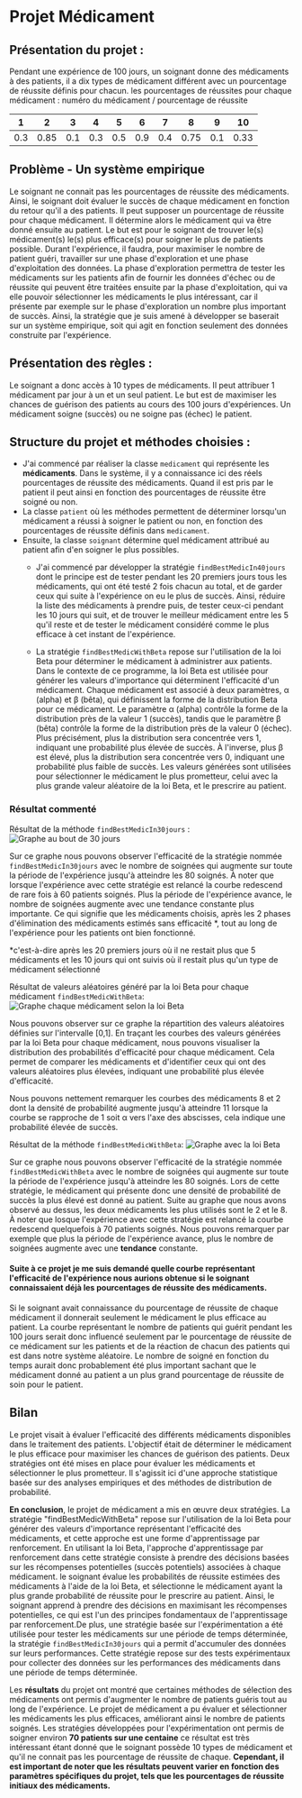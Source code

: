 # Projet Médicament

## Présentation du projet :

Pendant une expérience de 100 jours,  un soignant donne des médicaments à des patients, il a dix types de médicament différent avec un pourcentage de réussite définis pour chacun.
les pourcentages de réussites pour chaque médicament : numéro du médicament / pourcentage de réussite

|  1  |  2  |  3  |  4  |  5  |  6  |  7  |  8  |  9  |  10 | 
| --- | --- | --- | --- | --- | --- | --- | --- | --- | --- |
| 0.3 | 0.85| 0.1 | 0.3 | 0.5 | 0.9 | 0.4 | 0.75| 0.1 | 0.33| 

## Problème - Un système empirique

Le soignant ne connait pas les pourcentages de réussite des médicaments. Ainsi, le soignant doit évaluer le succès de chaque médicament en fonction du retour qu'il a des patients. Il peut supposer un pourcentage de réussite pour chaque médicament. Il détermine alors le médicament qui va être donné ensuite au patient. Le but est pour le soignant de trouver le(s) médicament(s) le(s) plus efficace(s) pour soigner le plus de patients possible. Durant l'expérience, il faudra, pour maximiser le nombre de patient guéri, travailler sur une phase d'exploration et une phase d'exploitation des données. La phase d'exploration permettra de tester les médicaments sur les patients afin de fournir les données d'échec ou de réussite qui peuvent être traitées ensuite par la phase d'exploitation, qui va elle pouvoir sélectionner les médicaments le plus intéressant, car il présente par exemple sur le phase d'exploration un nombre plus important de succès. Ainsi, la stratégie que je suis amené à développer se baserait sur un système empirique, soit qui agit en fonction seulement des données construite par l'expérience.

## Présentation des règles :

Le soignant a donc accès à 10 types de médicaments. Il peut attribuer 1 médicament par jour à un et un seul patient. Le but est de maximiser les chances de guérison des patients au cours des 100 jours d'expériences. Un médicament soigne (succès) ou ne soigne pas (échec) le patient.

## Structure du projet et méthodes choisies :

- J'ai commencé par réaliser la classe ```medicament``` qui représente les **médicaments**. Dans le système, il y a connaissance ici des réels pourcentages de réussite des médicaments. Quand il est pris par le patient il peut ainsi en fonction des pourcentages de réussite être soigné ou non.
- La classe ```patient``` où les méthodes permettent de déterminer lorsqu'un médicament a réussi à soigner le patient ou non, en fonction des pourcentages de réussite définis dans ```medicament```. 
- Ensuite, la classe ```soignant``` détermine quel médicament attribué au patient afin d'en soigner le plus possibles.
	- J'ai commencé par développer la stratégie ```findBestMedicIn40jours``` dont le principe est de tester pendant les 20 premiers jours tous les médicaments, qui ont été testé 2 fois chacun au total, et de garder ceux qui suite à l'expérience on eu le plus de succès. Ainsi, réduire la liste des médicaments à prendre puis, de tester ceux-ci pendant les 10 jours qui suit, et de trouver le meilleur médicament entre les 5 qu'il reste et de tester le médicament considéré comme le plus efficace à cet instant de l'expérience.

	- La stratégie ```findBestMedicWithBeta``` repose sur l'utilisation de la loi Beta pour déterminer le médicament à administrer aux patients.
	Dans le contexte de ce programme, la loi Beta est utilisée pour générer les valeurs d'importance qui déterminent l'efficacité d'un médicament. Chaque médicament est associé à deux paramètres, α (alpha) et β (bêta), qui définissent la forme de la distribution Beta pour ce médicament. Le paramètre α (alpha) contrôle la forme de la distribution près de la valeur 1 (succès), tandis que le paramètre β (bêta) contrôle la forme de la distribution près de la valeur 0 (échec). Plus précisément,  plus la distribution sera concentrée vers 1, indiquant une probabilité plus élevée de succès. À l'inverse, plus β est élevé, plus la distribution sera concentrée vers 0, indiquant une probabilité plus faible de succès. Les valeurs générées sont utilisées pour sélectionner le médicament le plus prometteur, celui avec la plus grande valeur aléatoire de la loi Beta, et le prescrire au patient.

### Résultat commenté

Résultat de la méthode ```findBestMedicIn30jours``` :
![Graphe au bout de 30 jours](graphe30jours.png)

Sur ce graphe nous pouvons observer l'efficacité de la stratégie nommée ```findBestMedicIn30jours``` avec le nombre de soignées qui augmente sur toute la période de l'expérience jusqu'à atteindre les 80 soignés. À noter que lorsque l'expérience avec cette stratégie est relancé la courbe redescend de rare fois à 60 patients soignés. Plus la période de l'expérience avance, le nombre de soignées augmente avec une tendance constante plus importante. Ce qui signifie que les médicaments choisis, après les 2 phases d'élimination des médicaments estimés sans efficacité *, tout au long de l'expérience pour les patients ont bien fonctionné.

*c'est-à-dire après les 20 premiers jours où il ne restait plus que 5 médicaments et les 10 jours qui ont suivis où il restait plus qu'un type de médicament sélectionné

Résultat de valeurs aléatoires généré par la loi Beta pour chaque médicament ```findBestMedicWithBeta```:
![Graphe chaque médicament selon la loi Beta](distribBetas.png)

Nous pouvons observer sur ce graphe la répartition des valeurs aléatoires définies sur l'intervalle [0,1]. En traçant les courbes des valeurs générées par la loi Beta pour chaque médicament, nous pouvons visualiser la distribution des probabilités d'efficacité pour chaque médicament. Cela permet de comparer les médicaments et d'identifier ceux qui ont des valeurs aléatoires plus élevées, indiquant une probabilité plus élevée d'efficacité.

Nous pouvons nettement remarquer les courbes des médicaments 8 et 2 dont la densité de probabilité augmente jusqu'à atteindre 11 lorsque la courbe se rapproche de 1 soit α vers l'axe des abscisses, cela indique une probabilité élevée de succès.

Résultat de la méthode ```findBestMedicWithBeta```:
![Graphe avec la loi Beta](grapheLoiBeta.png)

Sur ce graphe nous pouvons observer l'efficacité de la stratégie nommée ```findBestMedicWithBeta``` avec le nombre de soignées qui augmente sur toute la période de l'expérience jusqu'à atteindre les 80 soignés. Lors de cette stratégie, le médicament qui présente donc une densité de probabilité de succès la plus élevé est donné au patient. Suite au graphe que nous avons observé au dessus, les deux médicaments les plus utilisés sont le 2 et le 8. À noter que losque l'expérience avec cette stratégie est relancé la courbe redescend quelquefois à 70 patients soignés. Nous pouvons remarquer par exemple que plus la période de l'expérience avance, plus le nombre de soignées augmente avec une **tendance** constante.

#### Suite à ce projet je me suis demandé quelle courbe représentant l'efficacité de l'expérience nous aurions obtenue si le soignant connaissaient déjà les pourcentages de réussite des médicaments.

Si le soignant avait connaissance du pourcentage de réussite de chaque médicament il donnerait seulement le médicament le plus efficace au patient. La courbe représentant le nombre de patients qui guérit pendant les 100 jours serait donc influencé seulement par le pourcentage de réussite de ce médicament sur les patients et de la réaction de chacun des patients qui est dans notre système aléatoire. Le nombre de soigné en fonction du temps aurait donc probablement été plus important sachant que le médicament donné au patient a un plus grand pourcentage de réussite de soin pour le patient.

## Bilan

Le projet visait à évaluer l'efficacité des différents médicaments disponibles dans le traitement des patients. L'objectif était de déterminer le médicament le plus efficace pour maximiser les chances de guérison des patients.
Deux stratégies ont été mises en place pour évaluer les médicaments et sélectionner le plus prometteur. Il s'agissit ici d'une approche statistique basée sur des analyses empiriques et des méthodes de distribution de probabilité.


**En conclusion**, le projet de médicament a mis en œuvre deux stratégies. La stratégie "findBestMedicWithBeta" repose sur l'utilisation de la loi Beta pour générer des valeurs d'importance représentant l'efficacité des médicaments, et cette approche est une forme d'apprentissage par renforcement.
En utilisant la loi Beta, l'approche d'apprentissage par renforcement dans cette stratégie consiste à prendre des décisions basées sur les récompenses potentielles (succès potentiels) associées à chaque médicament. le soignant évalue les probabilités de réussite estimées des médicaments à l'aide de la loi Beta, et sélectionne le médicament ayant la plus grande probabilité de réussite pour le prescrire au patient. Ainsi, le soignant apprend à prendre des décisions en maximisant les récompenses potentielles, ce qui est l'un des principes fondamentaux de l'apprentissage par renforcement.De plus, une stratégie basée sur l'expérimentation a été utilisée pour tester les médicaments sur une période de temps déterminée, la stratégie ```findBestMedicIn30jours``` qui a permit d'accumuler des données sur leurs performances. Cette stratégie repose sur des tests expérimentaux pour collecter des données sur les performances des médicaments dans une période de temps déterminée.

Les **résultats** du projet ont montré que certaines méthodes de sélection des médicaments ont permis d'augmenter le nombre de patients guéris tout au long de l'expérience. Le projet de médicament a pu évaluer et sélectionner les médicaments les plus efficaces, améliorant ainsi le nombre de patients soignés. Les stratégies développées pour l'expérimentation ont permis de soigner environ **70 patients sur une centaine** ce résultat est très intéressant étant donné que le soignant possède 10 types de médicament et qu'il ne connait pas les pourcentage de réussite de chaque. **Cependant, il est important de noter que les résultats peuvent varier en fonction des paramètres spécifiques du projet, tels que les pourcentages de réussite initiaux des médicaments.**
